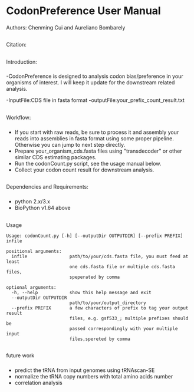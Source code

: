# CodonPreference User Manual 
####
Authors: Chenming Cui and Aureliano Bombarely
##

##
Citation: 
## 
Introduction:
###
-CodonPreference is designed to analysis codon bias/preference in your organisms of interest.
I will keep it update for the downstream related analysis.

-InputFile:CDS file in fasta format
-outputFile:your_prefix_count_result.txt
##
Workflow:
###
- If you start with raw reads, be sure to process it and assembly your reads into assemblies in fasta format using 
  some proper pipeline. Otherwise you can jump to next step directly.   
- Prepare your_organism_cds.fasta files using "transdecoder" or other similar CDS estimating packages.
- Run the codonCount.py script, see the usage manual below.
- Collect your codon count result for downstream analysis.
##
Dependencies and Requirements:
###
- python 2.x/3.x
- BioPython v1.64 above
##
Usage
```
Usage: codonCount.py [-h] [--outputDir OUTPUTDIR] [--prefix PREFIX] infile

positional arguments:
  infile                path/to/your/cds.fasta file, you must feed at least
                        one cds.fasta file or multiple cds.fasta files,
                        speperated by comma

optional arguments:
  -h, --help            show this help message and exit
  --outputDir OUTPUTDIR
                        path/to/your/output_directory
  --prefix PREFIX       a few characters of prefix to tag your output result
                        files, e.g. gsf533_; multiple prefixes should be
                        passed correspondingly with your multiple input
                        files,spereted by comma

```
##
future work
###
- predict the tRNA from input genomes using tRNAscan-SE 
- normalize the tRNA copy numbers with total amino acids number
- correlation analysis